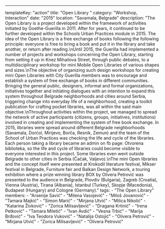 ---
  templateKey: "action"
  title: "Open Library "
  category: "Workshop, Interaction"
  date: "2015"
  location: "Savamala, Belgrade"
  description: "The Open Library is a project developed within the framework of activities initiated by Goethe-Guerilla in 2011. After for years, it continued to be further developed within the Schools Urban Practices module in 2015. The idea of the Open Library is a free exchange of books following the following principle: everyone is free to bring a book and put it in the library and take another, or return after reading.\nUntil 2015, the Guerilla had implemented a number of projects and workshops concerning the Open Library, starting from setting it up in Knez Mihailova Street, through public debates, to a multidisciplinary workshop for mini Mobile Open Libraries of various shapes and sizes.\nThe objective of organizing such design workshops for creating mini Open Libraries with City Guerilla members was to encourage and establish a system of free exchange of books in different communities. Bringing the general public, designers, informal and formal organizations, initiatives together and initiating dialogues with an intention to expand this system throughout Belgrade neighborhoods and cities around Serbia, triggering change into everyday life of a neighborhood, creating a toolkit publication for crafting pocket libraries, was all within the said main objective.\nThroughout activities within the project, we managed to spread the network of active participants (citizens, groups, initiatives, institutions) involved in creating and implementing the system of free book exchange. In 2015, libraries were spread around different Belgrade neighborhoods (Savamala, Dorćol, Mirijevo, Borča, Resnik, Zemun) and the team of the School of Urban Practices was checking the life and cycle of the libraries. Each person taking a library became an admin on fb page: Otvorena biblioteka, so the life and cycle of libraries could become visible to everyone interested in this project. Some libraries even went outside Belgrade to other cities in Serbia (Čačak, Valjevo).\nThe mini Open libraries and the concept itself were presented at Krokodil literature festival, Mikser festival in Belgrade, Furniture fair and Balkan Design Network, a touring exhibition where a prize winning library BOX by Olivera Petrović was presented to the audience in Belgrade, Plovdiv (Bulgaria), Zagreb (Croatia), Vienna (Austria), Tirana (Albania), Istanbul (Turkey), Skopje (Macedonia), Budapest (Hungary) and Cologne (Germany)."
  tags: 
    - "The Open Library"
  members: 
    - "Arsenije Savić"
    - "Milena Vasojević"
    - "Miloš Jovanović"
    - "Tamara Majkić"
    - "Simon Marić"
    - "Mirjana Utvić"
    - "Milica Nikolić"
    - "Katarina Živković"
    - "Zorica Milisavljević"
    - "Dragana Krtinić"
    - "Irena Petković"
    - "Tamara Miletić"
    - "Ivan Avdić"
    - "Vesna Trbić"
    - "Marija Brđović"
    - "Iva Teodora Vuković"
    - "Natalija Ostojić"
    - "Olivera Petrović"
    - "Mirjana Utvić"
    - "Zorica Milisavljević"
    - "Olivera Petrović"
